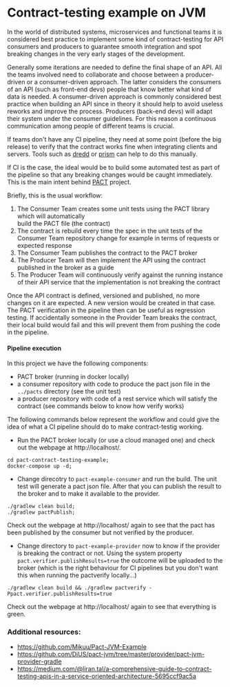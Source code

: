 # Contract-testing example on JVM 

In the world of distributed systems, microservices and functional teams it is considered best practice to implement some 
kind of contract-testing for API consumers and producers to guarantee smooth integration 
and spot breaking changes in the very early stages of the development. 

Generally some iterations are needed to define the final shape of an API. All the teams involved
need to collaborate and choose between a producer-driven or a consumer-driven approach. The latter considers the 
consumers of an API (such as front-end devs) people that know better what kind of data is needed. 
A consumer-driven approach is commonly considered best practice when building an API since in theory 
it should help to avoid useless reworks and improve the process.
Producers (back-end devs) will adapt their system under the consumer guidelines. 
For this reason a continuous communication among people of different teams is crucial. 

If teams don't have any CI pipeline, they need at some point (before the big release) to verify that 
the contract works fine when integrating clients and servers. 
Tools such as [dredd](https://github.com/apiaryio/dredd) or [prism](https://github.com/stoplightio/prism) 
can help to do this manually.

If CI is the case, the ideal would be to build some automated test as part of the pipeline so that any breaking 
changes would be caught immediately. This is the main intent behind [PACT](https://docs.pact.io/) project.
  
Briefly, this is the usual workflow:

1. The Consumer Team creates some unit tests using the PACT library which will automatically    
    build the PACT file (the contract)
2. The contract is rebuild every time the spec in the unit tests of the Consumer Team repository 
change for example in terms of requests or expected response
3. The Consumer Team publishes the contract to the PACT broker 
4. The Producer Team will then implement the API using the contract published in the broker as a guide
5. The Producer Team will continuously verify against the running instance of their API service that the 
implementation is not breaking the contract 

Once the API contract is defined, versioned and published, no more changes on it are expected. 
A new version would be created in that case. 
The PACT verification in the pipeline then can be useful as regression testing. If accidentally someone 
in the Provider Team breaks the contract, their local build would fail and this will prevent them from 
pushing the code in the pipeline.

#### Pipeline execution

In this project we have the following components: 

- PACT broker (running in docker locally)
- a consumer repository with code to produce the pact json file in the `../pacts` directory (see the unit test)
- a producer repository with code of a rest service which will satisfy the contract 
(see commands below to know how verify works)

The following commands below represent the workflow and could give the idea of what a CI pipeline 
should do to make contract-testig working.

- Run the PACT broker locally (or use a cloud managed one) and check out the webpage at http://localhost/. 

```shell script
cd pact-contract-testing-example;
docker-compose up -d;
``` 

- Change direcotry to `pact-example-consumer` and run the build. The unit test will generate a pact json file.
After that you can publish the result to the broker and to make it available to the provider.
```shell script
./gradlew clean build;
./gradlew pactPublish;
```
Check out the webpage at http://localhost/ again to see that the pact has been published 
by the consumer but not verified by the producer. 

- Change directory to `pact-example-provider`  now to know if the provider is breaking the contract or not. 
Using the system property `pact.verifier.publishResults=true` the outcome will be uploaded to the broker 
(which is the right behaviour for CI pipelines but you don't want this when running the pactverify locally...)

```shell script
./gradlew clean build && ./gradlew pactverify -Ppact.verifier.publishResults=true
```

Check out the webpage at http://localhost/ again to see that everything is green. 

### Additional resources:
- https://github.com/Mikuu/Pact-JVM-Example
- https://github.com/DiUS/pact-jvm/tree/master/provider/pact-jvm-provider-gradle
- https://medium.com/@liran.tal/a-comprehensive-guide-to-contract-testing-apis-in-a-service-oriented-architecture-5695ccf9ac5a

